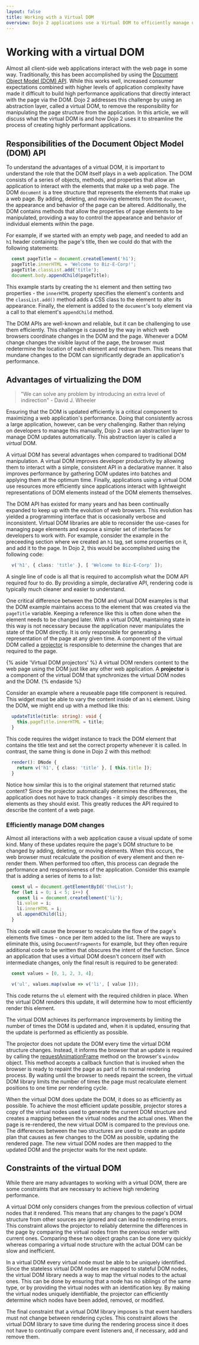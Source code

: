 ```yaml
---
layout: false
title: Working with a Virtual DOM
overview: Dojo 2 applications use a Virtual DOM to efficiently manage updating the page. This article describes what a Virtual DOM is and the advantages that it brings.
---
```


# Working with a virtual DOM

Almost all client-side web applications interact with the web page in some way. Traditionally, this has been accomplished by using the [Document Object Model (DOM) API](https://developer.mozilla.org/en-US/docs/Web/API/Document_Object_Model). While this works well, increased consumer expectations combined with higher levels of application complexity have made it difficult to build high performance applications that directly interact with the page via the DOM. Dojo 2 addresses this challenge by using an abstraction layer, called a virtual DOM, to remove the responsibility for manipulating the page structure from the application. In this article, we will discuss what the virtual DOM is and how Dojo 2 uses it to streamline the process of creating highly performant applications.

## Responsibilities of the Document Object Model (DOM) API

To understand the advantages of a virtual DOM, it is important to understand the role that the DOM itself plays in a web application. The DOM consists of a series of objects, methods, and properties that allow an application to interact with the elements that make up a web page. The DOM `document` is a tree structure that represents the elements that make up a web page. By adding, deleting, and moving elements from the `document`, the appearance and behavior of the page can be altered. Additionally, the DOM contains methods that allow the properties of page elements to be manipulated, providing a way to control the appearance and behavior of individual elements within the page.

For example, if we started with an empty web page, and needed to add an `h1` header containing the page's title, then we could do that with the following statements:

```ts
  const pageTitle = document.createElement('h1');
  pageTitle.innerHTML = 'Welcome to Biz-E-Corp!';
  pageTitle.classList.add('title');
  document.body.appendChild(pageTitle);
```

This example starts by creating the `h1` element and then setting two properties - the `innerHTML` property specifies the element's contents and the `classList.add()` method adds a CSS class to the element to alter its appearance. Finally, the element is added to the `document`'s `body` element via a call to that element's `appendChild` method.

The DOM APIs are well-known and reliable, but it can be challenging to use them efficiently. This challenge is caused by the way in which web browsers coordinate changes in the DOM and the page. Whenever a DOM change changes the visible layout of the page, the browser must redetermine the location of each element and redraw them. This means that mundane changes to the DOM can significantly degrade an application's performance.

## Advantages of virtualizing the DOM

> "We can solve any problem by introducing an extra level of indirection" - David J. Wheeler

Ensuring that the DOM is updated efficiently is a critical component to maximizing a web application's performance. Doing that consistently across a large application, however, can be very challenging. Rather than relying on developers to manage this manually, Dojo 2 uses an abstraction layer to manage DOM updates automatically. This abstraction layer is called a *virtual* DOM.

A virtual DOM has several advantages when compared to traditional DOM manipulation. A virtual DOM improves developer productivity by allowing them to interact with a simple, consistent API in a declarative manner. It also improves performance by gathering DOM updates into batches and applying them at the optimum time. Finally, applications using a virtual DOM use resources more efficiently since applications interact with lightweight representations of DOM elements instead of the DOM elements themselves.

The DOM API has existed for many years and has been continually expanded to keep up with the evolution of web browsers. This evolution has yielded a programming interface that is occasionally verbose and inconsistent. Virtual DOM libraries are able to reconsider the use-cases for managing page elements and expose a simpler set of interfaces for developers to work with. For example, consider the example in the preceeding section where we created an `h1` tag, set some properties on it, and add it to the page. In Dojo 2, this would be accomplished using the following code:

```ts
  v('h1', { class: 'title' }, [ 'Welcome to Biz-E-Corp' ]);
```

A single line of code is all that is required to accomplish what the DOM API required four to do. By providing a simple, declarative API, rendering code is typically much cleaner and easier to understand.

One critical difference between the DOM and virtual DOM examples is that the DOM example maintains access to the element that was created via the `pageTitle` variable. Keeping a reference like this is often done when the element needs to be changed later. With a virtual DOM, maintaining state in this way is not necessary because the application never manipulates the state of the DOM directly. It is only responsible for generating a representation of the page at any given time. A component of the virtual DOM called a [projector](http://maquettejs.org/docs/typedoc/interfaces/_maquette_.projector.html) is responsible to determine the changes that are required to the page.

{% aside 'Virtual DOM projectors' %}
A virtual DOM renders content to the web page using the DOM just like any other web application. A **projector** is a component of the virtual DOM that synchronizes the virtual DOM nodes and the DOM.
{% endaside %}

Consider an example where a reuseable page title component is required. This widget must be able to vary the content inside of an `h1` element. Using the DOM, we might end up with a method like this:

```ts
  updateTitle(title: string): void {
    this.pageTitle.innerHTML = title;
  }
```

This code requires the widget instance to track the DOM element that contains the title text and set the correct property whenever it is called. In contrast, the same thing is done in Dojo 2 with this method:

```ts
  render(): DNode {
    return v('h1', { class: 'title' }, [ this.title ]);
  }
```

Notice how similar this is to the original statement that returned static content? Since the projector automatically determines the differences, the application does not have to track changes - it simply describes the elements as they should exist. This greatly reduces the API required to describe the content of a web page.

### Efficiently manage DOM changes

Almost all interactions with a web application cause a visual update of some kind. Many of these updates require the page's DOM structure to be changed by adding, deleting, or moving elements. When this occurs, the web browser must recalculate the position of every element and then re-render them. When performed too often, this process can degrade the performance and responsiveness of the application. Consider this example that is adding a series of items to a list:

```ts
  const ul = document.getElementById('theList');
  for (let i = 0; i < 5; i++) {
    const li = document.createElement('li');
    li.value = i;
    li.innerHTML = i;
    ul.appendChild(li);
  }
```

This code will cause the browser to recalculate the flow of the page's elements five times - once per item added to the list. There are ways to eliminate this, using `DocumentFragments` for example, but they often require additional code to be written that obscures the intent of the function. Since an application that uses a virtual DOM doesn't concern itself with intermediate changes, only the final result is required to be generated:

```ts
  const values = [0, 1, 2, 3, 4];

  v('ul', values.map(value => v('li', [ value ]));
```

This code returns the `ul` element with the required children in place. When the virtual DOM renders this update, it will determine how to most efficiently render this element.

The virtual DOM achieves its performance improvements by limiting the number of times the DOM is updated and, when it is updated, ensuring that the update is performed as efficiently as possible.

The projector does not update the DOM every time the virtual DOM structure changes. Instead, it informs the browser that an update is required by calling the [requestAnimationFrame](https://developer.mozilla.org/en-US/docs/Web/API/window/requestAnimationFrame) method on the browser's `window` object. This method accepts a callback function that is invoked when the browser is ready to repaint the page as part of its normal rendering process. By waiting until the browser to needs repaint the screen, the virtual DOM library limits the number of times the page must recalculate element positions to one time per rendering cycle.

When the virtual DOM does update the DOM, it does so as efficiently as possible. To achieve the most efficient update possible, projector stores a copy of the virtual nodes used to generate the current DOM structure and creates a mapping between the virtual nodes and the actual ones. When the page is re-rendered, the new virtual DOM is compared to the previous one. The differences between the two structures are used to create an update plan that causes as few changes to the DOM as possible, updating the rendered page. The new virtual DOM nodes are then mapped to the updated DOM and the projector waits for the next update.

## Constraints of the virtual DOM

While there are many advantages to working with a virtual DOM, there are some constraints that are necessary to achieve high rendering performance.

A virtual DOM only considers changes from the previous collection of virtual nodes that it rendered. This means that any changes to the page's DOM structure from other sources are ignored and can lead to rendering errors. This constraint allows the projector to reliably determine the differences in the page by comparing the virtual nodes from the previous render with current ones. Comparing these two object graphs can be done very quickly whereas comparing a virtual node structure with the actual DOM can be slow and inefficient.

In a virtual DOM every virtual node must be able to be uniquely identified. Since the stateless virtual DOM nodes are mapped to stateful DOM nodes, the virtual DOM library needs a way to map the virtual nodes to the actual ones. This can be done by ensuring that a node has no siblings of the same type, or by providing the virtual nodes with an identification key. By making the virtual nodes uniquely identifiable, the projector can efficiently determine which nodes have been added, removed, or modified.

The final constraint that a virtual DOM library imposes is that event handlers must not change between rendering cycles. This constraint allows the virtual DOM library to save time during the rendering process since it does not have to continually compare event listeners and, if necessary, add and remove them.
